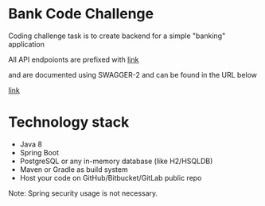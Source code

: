 # Bank Code Challenge
Coding challenge task is to create backend for a simple "banking" application

All API endpoionts are prefixed with [link](http://localhost:8080/api/) 

and are documented using SWAGGER-2 and can be found in the URL below

[link](http://localhost:8080/swagger-ui.html)


# Technology stack
* Java 8
* Spring Boot
* PostgreSQL or any in-memory database (like H2/HSQLDB)
* Maven or Gradle as build system
* Host your code on GitHub/Bitbucket/GitLab public repo

Note: Spring security usage is not necessary.
